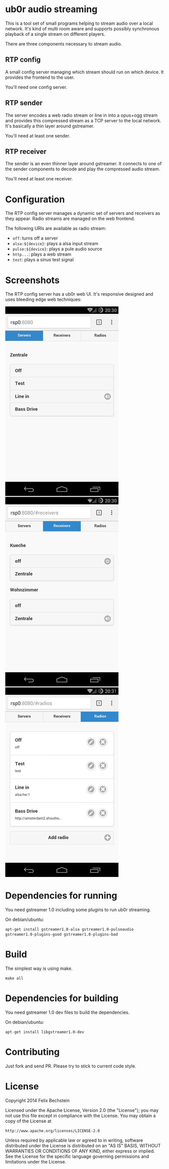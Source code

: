# ub0r audio streaming

This is a tool set of small programs helping to stream audio over a local network.
It's kind of multi room aware and supports possibly synchronous playback of a single stream on different players.

There are three components necessary to stream audio.

## RTP config

A small config server managing which stream should run on which device.
It provides the frontend to the user.

You'll need one config server.

## RTP sender

The server encodes a web radio stream or line in into a opus+ogg stream and provides this compressed stream as a TCP server to the local network.
It's basically a thin layer around gstreamer.

You'll need at least one sender.

## RTP receiver

The sender is an even thinner layer around gstreamer.
It connects to one of the sender components to decode and play the compressed audio stream.

You'll need at least one receiver.

# Configuration

The RTP config server manages a dynamic set of servers and receivers as they appear.
Radio streams are managed on the web frontend.

The following URIs are available as radio stream:

* `off`: turns off a server
* `alsa:${device}`: plays a alsa input stream
* `pulse:${device}`: plays a pule audio source
* `http...`: plays a web stream
* `test`: plays a sinus test signal

# Screenshots

The RTP config server has a ub0r web UI.
It's responsive designed and uses bleeding edge web techniques:

![Servers][screen_server]
![Receivers][screen_receiver]
![Radios][screen_radios]

# Dependencies for running

You need gstreamer 1.0 including some plugins to run ub0r streaming.

On debian/ubuntu:

    apt-get install gstreamer1.0-alsa gstreamer1.0-pulseaudio gstreamer1.0-plugins-good gstreamer1.0-plugins-bad

# Build

The simplest way is using make.

    make all

# Dependencies for building

You need gstreamer 1.0 dev files to build the dependencies.

On debian/ubuntu:

    apt-get install libgstreamer1.0-dev

# Contributing

Just fork and send PR.
Please try to stick to current code style.

# License

Copyright 2014 Felix Bechstein

Licensed under the Apache License, Version 2.0 (the "License");
you may not use this file except in compliance with the License.
You may obtain a copy of the License at

    http://www.apache.org/licenses/LICENSE-2.0

Unless required by applicable law or agreed to in writing, software
distributed under the License is distributed on an "AS IS" BASIS,
WITHOUT WARRANTIES OR CONDITIONS OF ANY KIND, either express or implied.
See the License for the specific language governing permissions and
limitations under the License.

[screen_server]: https://raw.githubusercontent.com/felixb/ub0r-streaming/master/assets/screen_server_small.png "Screenshot: Servers"
[screen_receiver]: https://raw.githubusercontent.com/felixb/ub0r-streaming/master/assets/screen_receiver_small.png "Screenshot: Receivers"
[screen_radios]: https://raw.githubusercontent.com/felixb/ub0r-streaming/master/assets/screen_radios_small.png "Screenshot: Radios"
